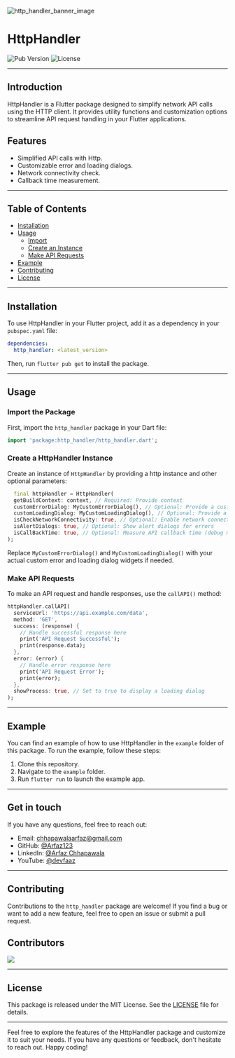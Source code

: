 ![http_handler_banner_image](https://github.com/Arfaz123/http_handler/assets/91971046/b3ebc00c-d150-4a2e-afcb-924d70436435)
# HttpHandler

![Pub Version](https://img.shields.io/pub/v/http_handler)
![License](https://img.shields.io/badge/license-Apache-blue.svg)

---

## Introduction

HttpHandler is a Flutter package designed to simplify network API calls using the HTTP client. It provides utility functions and customization options to streamline API request handling in your Flutter applications.

## Features

- Simplified API calls with Http.
- Customizable error and loading dialogs.
- Network connectivity check.
- Callback time measurement.

---

## Table of Contents

- [Installation](#installation)
- [Usage](#usage)
    - [Import](#import-the-package)
    - [Create an Instance](#create-a-httphandler-instance)
    - [Make API Requests](#make-api-requests)
- [Example](#example)
- [Contributing](#contributing)
- [License](#license)

---

## Installation

To use HttpHandler in your Flutter project, add it as a dependency in your `pubspec.yaml` file:

```yaml
dependencies:
  http_handler: <latest_version>
```

Then, run `flutter pub get` to install the package.

---

## Usage

### Import the Package

First, import the `http_handler` package in your Dart file:

```dart
import 'package:http_handler/http_handler.dart';
```

### Create a HttpHandler Instance

Create an instance of `HttpHandler` by providing a http instance and other optional parameters:

```dart
  final httpHandler = HttpHandler(
  getBuildContext: context, // Required: Provide context
  customErrorDialog: MyCustomErrorDialog(), // Optional: Provide a custom error dialog widget
  customLoadingDialog: MyCustomLoadingDialog(), // Optional: Provide a custom loading dialog widget
  isCheckNetworkConnectivity: true, // Optional: Enable network connectivity check
  isAlertDialogs: true, // Optional: Show alert dialogs for errors
  isCallBackTime: true, // Optional: Measure API callback time (debug mode)
);
```

Replace `MyCustomErrorDialog()` and `MyCustomLoadingDialog()` with your actual custom error and loading dialog widgets if needed.

### Make API Requests

To make an API request and handle responses, use the `callAPI()` method:

```dart
httpHandler.callAPI(
  serviceUrl: 'https://api.example.com/data',
  method: 'GET',
  success: (response) {
    // Handle successful response here
    print('API Request Successful');
    print(response.data);
  },
  error: (error) {
    // Handle error response here
    print('API Request Error');
    print(error);
  },
  showProcess: true, // Set to true to display a loading dialog
);
```

---

## Example

You can find an example of how to use HttpHandler in the `example` folder of this package. To run the example, follow these steps:

1. Clone this repository.
2. Navigate to the `example` folder.
3. Run `flutter run` to launch the example app.

---

## Get in touch

If you have any questions, feel free to reach out:

- Email: chhapawalaarfaz@gmail.com
- GitHub: [@Arfaz123](https://github.com/Arfaz123)
- LinkedIn: [@Arfaz Chhapawala](https://www.linkedin.com/in/arfaz-chhapawala-501357234)
- YouTube: [@devfaaz](https://www.youtube.com/@devfaaz)

---

## Contributing

Contributions to the `http_handler` package are welcome! If you find a bug or want to add a new feature, feel free to open an issue or submit a pull request.

## Contributors

<a href="https://github.com/Arfaz123/http_handler/graphs/contributors">
    <img src="https://contrib.rocks/image?repo=Arfaz123/http_handler" />
</a>

---

## License

This package is released under the MIT License. See the [LICENSE](LICENSE) file for details.

---

Feel free to explore the features of the HttpHandler package and customize it to suit your needs. If you have any questions or feedback, don't hesitate to reach out. Happy coding!
